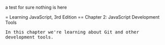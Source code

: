 a test for sure
nothing is here
<br>

= Learning JavaScript, 3rd Edition
== Chapter 2: JavaScript Development Tools
<br>

<pre>
In this chapter we're learning about Git and other
development tools.
</pre>


